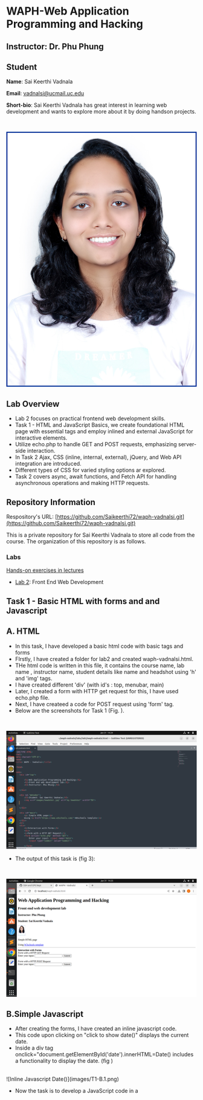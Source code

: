 # WAPH-Web Application Programming and Hacking

## Instructor: Dr. Phu Phung

## Student

**Name**: Sai Keerthi Vadnala

**Email**: vadnalsi@ucmail.uc.edu

**Short-bio**: Sai Keerthi Vadnala has great interest in learning web development and wants to explore more about it by doing handson projects.

<br>

![Sai Keerthi vadnala headshot](images/headshot1.jpg)


## Lab Overview
- Lab 2 focuses on practical frontend web development skills.
- Task 1 - HTML and JavaScript Basics, we create foundational HTML page with essential tags and employ inlined and external JavaScript for interactive elements.
- Utilize echo.php to handle GET and POST requests, emphasizing server-side interaction.
- In Task 2 Ajax, CSS (inline, internal, external), jQuery, and Web API integration are introduced.
- Different types of CSS for varied styling options ar explored.
- Task 2 covers async, await functions, and Fetch API for handling asynchronous operations and making HTTP requests.



## Repository Information

Respository's URL: [https://github.com/Saikeerthi72/waph-vadnalsi.git](https://github.com/Saikeerthi72/waph-vadnalsi.git)

This is a private repository for Sai Keerthi Vadnala to store all code from the course. The organization of this repository is as follows.

### Labs 

[Hands-on exercises in lectures](labs) 

  - [Lab 2](https://github.com/Saikeerthi72/waph-vadnalsi/tree/main/labs/lab%201): Front End Web Development

## Task 1 - Basic HTML with forms and and Javascript
## A. HTML

- In this task, I have developed a basic html code with basic tags and forms
- FIrstly, I have created a folder for lab2 and created waph-vadnalsi.html.
- THe html code is written in this file, it contains the course name, lab name , instructor name, student details like name and headshot using 'h' and 'img' tags.
- I have created different 'div' (with id's : top, menubar, main) 
- Later, I created a form with HTTP get request for this, I have used echo.php file.
- Next, I have createed a code for POST request using 'form' tag.
- Below are the screenshots for Task 1 (Fig. ).
<br>

![Basic HTML](images/T1-A.1.png) 


- The output of this task is (fig 3):
<br>

![HTML web page with forms](images/T1-A.2.png) 

## B.Simple Javascript

- After creating the forms, I have created an inline javascript code.
- This code upon clicking on "click to show date()" displays the current date.
- Inside a div tag onclick="document.getElementById('date').innerHTML=Date() includes a functionality to display the date. (fig )
<br>
![Inline Javascript Date()](images/T1-B.1.png) 

- Now the task is to develop a JavaScript code in a <script> tag to display a digital clock 
- I developed a function to display clock and I have set the interval to change the time for every 500 ms (fig )
<br>

![Digitalclock](images/T1-B.2.png) 

- Next I have written a code to show my email id when I clicked on 'show my email'.
- For this, I have included javascript code inside a new file named "email.js" (fig )
<br>

![Email](images/T1-B3.png) 

- Also, I have included an external javascript file "clock.js" 
- I used canvas to draw the clock image and a functions to draw the clock (fig ) 
<br>

![Analogclock](images/T1-B.4.png) 

- The following screenshots are the total code for Task 1 : (fig  , )

<br>

![Task1](images/T1-B.5COMBINEDCODE.png) 

<br>

![Task1](images/T1-B.6COMBINEDCODE.png) 


- Output screenshots for Task1 (fig ):<br>

![Task1_output](images/T1.B.FINAL.png) 

<br>

![Task1_output](images/T1.B.FINAL2.png) 



## Task 2 - Ajax, CSS, jQuery and web API integration

- **A.Ajax**   

- Ajax stands for Asynchronous JavaScript and XML, it enables web browsers to collect and exchange data with the web without reloading the page.
- I have integrated an input tag for user input, a button for submission, and a div element for JavaScript code, all placed after the form.
- And for request Handling Function, I have implemented a function, getEcho(), to process requests by checking the input length before initiating the request.
- I have created an Ajax object and set up an onreadystatechange function to handle the asynchronous request.
- It prints the response text if the ready state is 4 and the status is 200, indicating a successful request.
- I have written a code to create an Ajax request and send it to the server, utilizing the echo.php file to handle the initialized GET request.
- The xhttp.open function initiates communication with the server, facilitating the exchange of data without reloading the entire webpage.
- Echo.php effectively manages the GET request, ensuring proper handling and processing of data from the client-side request.

- Code for the getecho function (fig )

<br>

![getEcho function](images/T2-A.1.png) 

- Output of the ajax response is(fig )

<br>

![getEcho function output](images/T2-A.2.png) 

- I understood the Ajax request/response dynamics in the network window 
- I have initiated a new capture and observed the console window displaying the response, upon submitting a request.
- Also, inspected the echo.php response, and found thestatus code of 200, indicating successful handling of the request.
- Later I observed dynamic changes in the console reponse messages and the execution count, which altered each time the request was run.
- Below are the outputs of this task (fig  , )
<br>

![Network Window](images/T2-A.3.png) 

<br>

![Network Window](images/T2.A.4.png) 


- **B.CSS**

- External CSS is applied through a separate file linked to the HTML, internal CSS is embedded within the HTML document, and inline CSS is directly applied to specific HTML elements.
- I have used a external CSS to apply a separate style sheet to the HTML page for improved styling.
- I have also  Incorporated a remote CSS file, provided in class, into the HTML page's head tag.
- Modified the HTML code to align with the external CSS and arranged different div tags within the main div container, following the structure defined by the external CSS.
- Next, I added a style for ajax request button in the head tag as an internal css.
- Added the class name to the ajax input button and changed the value from submit to Ajax Echo. 
- Below screenshot is the output of all types of CSS (fig )

<br>

![CSS](images/T2-B.CSS-OUTPUT.png)

- I have added a style tag in the head tag as an internal css
- And also applied background color to the body as powder blue and h1 tag to color: blue (fig )
<br>

![Internal CSS](images/T2-B.CSS1.png)

 **C.jQuery**

- jQuery is a popular JavaScript library, which streamlines API interactions and simplifies tasks efficiently.
- I have copied the jQuery script into the head section, essential for enabling jQuery functionality.

- **i.jQuery $.get():** 

- I have also introduced a new button which triggers the jQueryAjax() function upon clicking for a Ajax GET request.
- The jQueryAjax() function fetches entered data, and ensures that it is not empty using the length function.
- It utilizes a jQuery selector to access echo.php, reads input from the container, and prints back the response on the page using the #response id.

 
- **ii.jQuery $.post():** 

- I have created a new button, which similar to the previous one, to trigger the jQueryAjaxPost() function upon clicking.
- I have created the jQueryAjaxPost() function to handle an Ajax POST request and print the response.
- To validate the data I have fetched the entered data into a variable,
- I have used a jQuery selector to access echo.php, read the input from the container, and printed back the response using the #response id.

- Code for both Ajax GET and POSt is shown below (fig  , )

 ![jQuery](images/T2-C-code.png)

 -Output for this task is : (fig )

  ![jQuery - output](images/T2-C-OUTPUT.png)

=---------------------------------------------------
